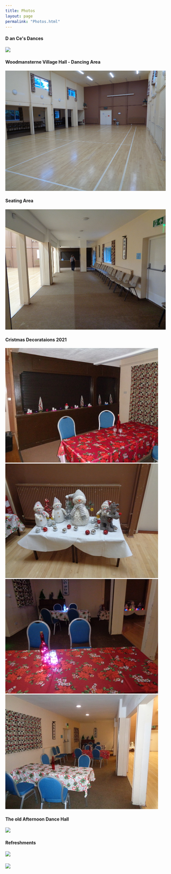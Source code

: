 ```yaml
---
title: Photos
layout: page
permalink: "Photos.html"
---
```

<article class="grid_12 grid_12 center-text">
  <h4>D an Ce's Dances</h4>
<img src="images/Lights_flashing.gif" class="padded-bottom"/>
</article>

<article class="grid_12 center-text">
<h4>Woodmansterne Village Hall - Dancing Area</h4>
<img src="images/WVH_Hall_from_door.JPG" class="padded-bottom"/>
<h4>Seating Area</h4>
  <img src="images/WVH_Seating_area.JPG" class="padded-bottom"/>
</article>

<article class="grid_12 center-text padded bottom">
<h4>Cristmas Decorataions 2021</h4>
</article>

<article class="grid_6 center-text padded bottom">
<img src="images/Christmas_decorationsc.JPG" class="padded-bottom"/>
<img src="images/Christmas_decorations_2c.JPG" class="padded-bottom"/>
</article>

<article class="grid_6 center-text padded bottom">
  <img src="images/Christmas_tablesc.JPG" class="padded-bottom"/>
  <img src="images/Christmas_tables_2c.JPG" class="padded-bottom"/>
</article>


<article class="grid_12 Visible center-text">
<h4>The old Afternoon Dance Hall</h4>
<img src="images/HALL.jpg" class="padded-bottom"/>

<h4>Refreshments</h4>
<img src="images/D_and_Cs_004.jpg" class="padded-bottom"/>
<h4></h4>
<img src="images/2015_May_0111.jpg" class="padded-bottom"/>
</article>






